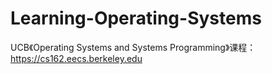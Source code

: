 # Learning-Operating-Systems
UCB《Operating Systems and Systems Programming》课程：https://cs162.eecs.berkeley.edu
